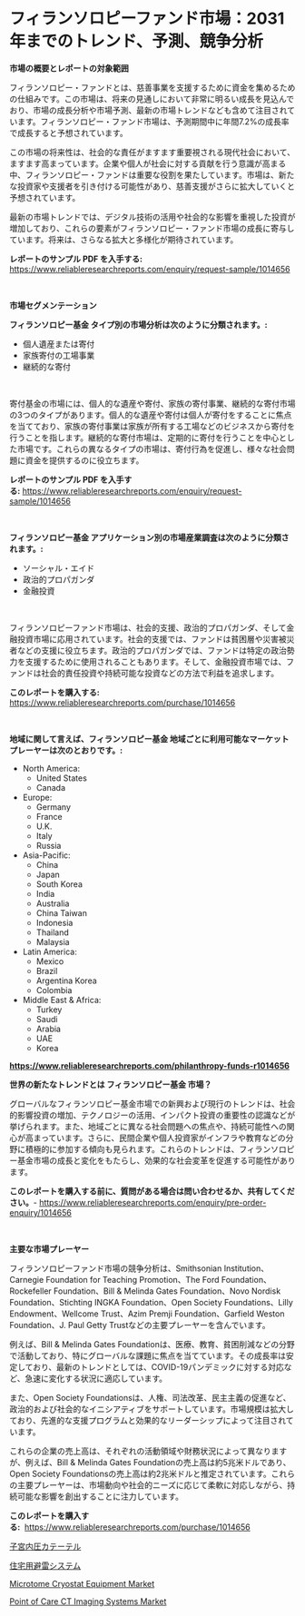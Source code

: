 <p><h1>フィランソロピーファンド市場：2031年までのトレンド、予測、競争分析</h1></p><p><strong>市場の概要とレポートの対象範囲</strong></p>
<p><p>フィランソロピー・ファンドとは、慈善事業を支援するために資金を集めるための仕組みです。この市場は、将来の見通しにおいて非常に明るい成長を見込んでおり、市場の成長分析や市場予測、最新の市場トレンドなども含めて注目されています。フィランソロピー・ファンド市場は、予測期間中に年間7.2%の成長率で成長すると予想されています。</p><p>この市場の将来性は、社会的な責任がますます重要視される現代社会において、ますます高まっています。企業や個人が社会に対する貢献を行う意識が高まる中、フィランソロピー・ファンドは重要な役割を果たしています。市場は、新たな投資家や支援者を引き付ける可能性があり、慈善支援がさらに拡大していくと予想されています。</p><p>最新の市場トレンドでは、デジタル技術の活用や社会的な影響を重視した投資が増加しており、これらの要素がフィランソロピー・ファンド市場の成長に寄与しています。将来は、さらなる拡大と多様化が期待されています。</p></p>
<p><strong>レポートのサンプル PDF を入手する:</strong> <a href="https://www.reliableresearchreports.com/enquiry/request-sample/1014656">https://www.reliableresearchreports.com/enquiry/request-sample/1014656</a></p>
<p>&nbsp;</p>
<p><strong>市場セグメンテーション</strong></p>
<p><strong>フィランソロピー基金 タイプ別の市場分析は次のように分類されます。:</strong></p>
<p><ul><li>個人遺産または寄付</li><li>家族寄付の工場事業</li><li>継続的な寄付</li></ul></p>
<p>&nbsp;</p>
<p><p>寄付基金の市場には、個人的な遺産や寄付、家族の寄付事業、継続的な寄付市場の3つのタイプがあります。個人的な遺産や寄付は個人が寄付をすることに焦点を当てており、家族の寄付事業は家族が所有する工場などのビジネスから寄付を行うことを指します。継続的な寄付市場は、定期的に寄付を行うことを中心とした市場です。これらの異なるタイプの市場は、寄付行為を促進し、様々な社会問題に資金を提供するのに役立ちます。</p></p>
<p><strong>レポートのサンプル PDF を入手する:</strong>&nbsp;<a href="https://www.reliableresearchreports.com/enquiry/request-sample/1014656">https://www.reliableresearchreports.com/enquiry/request-sample/1014656</a></p>
<p>&nbsp;</p>
<p><strong> フィランソロピー基金 アプリケーション別の市場産業調査は次のように分類されます。:</strong></p>
<p><ul><li>ソーシャル・エイド</li><li>政治的プロパガンダ</li><li>金融投資</li></ul></p>
<p>&nbsp;</p>
<p><p>フィランソロピーファンド市場は、社会的支援、政治的プロパガンダ、そして金融投資市場に応用されています。社会的支援では、ファンドは貧困層や災害被災者などの支援に役立ちます。政治的プロパガンダでは、ファンドは特定の政治勢力を支援するために使用されることもあります。そして、金融投資市場では、ファンドは社会的責任投資や持続可能な投資などの方法で利益を追求します。</p></p>
<p><strong>このレポートを購入する:</strong>&nbsp; <a href="https://www.reliableresearchreports.com/purchase/1014656">https://www.reliableresearchreports.com/purchase/1014656</a></p>
<p>&nbsp;</p>
<p><strong>地域に関して言えば、フィランソロピー基金 地域ごとに利用可能なマーケットプレーヤーは次のとおりです。:</strong></p>
<p><ul>
    <li>
        North America:
        <ul>
            <li>United States</li>
            <li>Canada</li>
        </ul>
    </li>
    <li>
        Europe:
        <ul>
            <li>Germany</li>
            <li>France</li>
            <li>U.K.</li>
            <li>Italy</li>
            <li>Russia</li>
        </ul>
    </li>
    <li>
        Asia-Pacific:
        <ul>
            <li>China</li>
            <li>Japan</li>
            <li>South Korea</li>
            <li>India</li>
            <li>Australia</li>
            <li>China Taiwan</li>
            <li>Indonesia</li>
            <li>Thailand</li>
            <li>Malaysia</li>
        </ul>
    </li>
    <li>
        Latin America:
        <ul>
            <li>Mexico</li>
            <li>Brazil</li>
            <li>Argentina Korea</li>
            <li>Colombia</li>
        </ul>
    </li>
    <li>
        Middle East & Africa:
        <ul>
            <li>Turkey</li>
            <li>Saudi</li>
            <li>Arabia</li>
            <li>UAE</li>
            <li>Korea</li>
        </ul>
    </li>
    </ul></p>
<p><strong><a href="https://www.reliableresearchreports.com/philanthropy-funds-r1014656">https://www.reliableresearchreports.com/philanthropy-funds-r1014656</a></strong>&nbsp;</p>
<p><strong>世界の新たなトレンドとは フィランソロピー基金 市場？</strong></p>
<p><p>グローバルなフィランソロピー基金市場での新興および現行のトレンドは、社会的影響投資の増加、テクノロジーの活用、インパクト投資の重要性の認識などが挙げられます。また、地域ごとに異なる社会問題への焦点や、持続可能性への関心が高まっています。さらに、民間企業や個人投資家がインフラや教育などの分野に積極的に参加する傾向も見られます。これらのトレンドは、フィランソロピー基金市場の成長と変化をもたらし、効果的な社会変革を促進する可能性があります。</p></p>
<p><strong>このレポートを購入する前に、質問がある場合は問い合わせるか、共有してください。</strong>- <a href="https://www.reliableresearchreports.com/enquiry/pre-order-enquiry/1014656">https://www.reliableresearchreports.com/enquiry/pre-order-enquiry/1014656</a></p>
<p>&nbsp;</p>
<p><strong>主要な市場プレーヤー</strong></p>
<p><p>フィランソロピーファンド市場の競争分析は、Smithsonian Institution、Carnegie Foundation for Teaching Promotion、The Ford Foundation、Rockefeller Foundation、Bill & Melinda Gates Foundation、Novo Nordisk Foundation、Stichting INGKA Foundation、Open Society Foundations、Lilly Endowment、Wellcome Trust、Azim Premji Foundation、Garfield Weston Foundation、J. Paul Getty Trustなどの主要プレーヤーを含んでいます。</p><p>例えば、Bill & Melinda Gates Foundationは、医療、教育、貧困削減などの分野で活動しており、特にグローバルな課題に焦点を当てています。その成長率は安定しており、最新のトレンドとしては、COVID-19パンデミックに対する対応など、急速に変化する状況に適応しています。</p><p>また、Open Society Foundationsは、人権、司法改革、民主主義の促進など、政治的および社会的なイニシアティブをサポートしています。市場規模は拡大しており、先進的な支援プログラムと効果的なリーダーシップによって注目されています。</p><p>これらの企業の売上高は、それぞれの活動領域や財務状況によって異なりますが、例えば、Bill & Melinda Gates Foundationの売上高は約5兆米ドルであり、Open Society Foundationsの売上高は約2兆米ドルと推定されています。これらの主要プレーヤーは、市場動向や社会的ニーズに応じて柔軟に対応しながら、持続可能な影響を創出することに注力しています。</p></p>
<p><strong>このレポートを購入する:</strong>&nbsp;&nbsp;<a href="https://www.reliableresearchreports.com/purchase/1014656">https://www.reliableresearchreports.com/purchase/1014656</a></p>
<p><p><a href="https://github.com/avbqbctihcbe2/Market-Research-Report-List-1/blob/main/131897235483.md">子宮内圧カテーテル</a></p><p><a href="https://medium.com/@nicholasallan19/%E4%BD%8F%E5%AE%85%E7%94%A8%E9%81%BF%E9%9B%B7%E3%82%B7%E3%82%B9%E3%83%86%E3%83%A0%E3%81%AE%E5%B8%82%E5%A0%B4%E3%82%B7%E3%82%A7%E3%82%A2%E3%81%AE%E9%80%B2%E5%8C%96%E3%81%A8%E5%B8%82%E5%A0%B4%E6%88%90%E9%95%B7%E3%83%88%E3%83%AC%E3%83%B3%E3%83%89-2024%E5%B9%B4-2031%E5%B9%B4-59f5b01428e9">住宅用避雷システム</a></p><p><a href="https://github.com/changoleonlaverguenzanoexiste/Market-Research-Report-List-2/blob/main/microtome-cryostat-equipment-market.md">Microtome Cryostat Equipment Market</a></p><p><a href="https://github.com/dimitrishawkinswaynenp91rgz/Market-Research-Report-List-2/blob/main/point-of-care-ct-imaging-systems-market.md">Point of Care CT Imaging Systems Market</a></p></p>